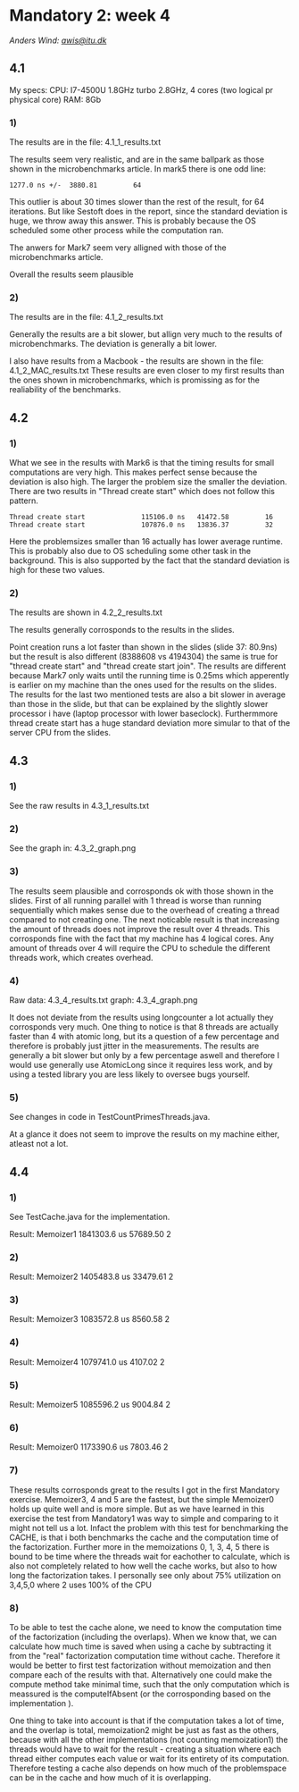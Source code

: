 # Mandatory 2: week 4
*Anders Wind: awis@itu.dk*


## 4.1
My specs:
CPU: I7-4500U 1.8GHz turbo 2.8GHz, 4 cores (two logical pr physical core)
RAM: 8Gb

### 1)
The results are in the file: 4.1_1_results.txt

The results seem very realistic, and are in the same ballpark as those shown in the microbenchmarks article.
In mark5 there is one odd line:

    1277.0 ns +/-  3880.81         64

This outlier is about 30 times slower than the rest of the result, for 64 iterations. But like Sestoft does in the report, since the standard deviation is huge, we throw away this answer. This is probably because the OS scheduled some other process while the computation ran.

The anwers for Mark7 seem very alligned with those of the microbenchmarks article.

Overall the results seem plausible

### 2)
The results are in the file: 4.1_2_results.txt

Generally the results are a bit slower, but allign very much to the results of microbenchmarks. The deviation is generally a bit lower.

I also have results from a Macbook - the results are shown in the file: 4.1_2_MAC_results.txt
These results are even closer to my first results than the ones shown in microbenchmarks, which is promissing as for the realiability of the benchmarks.


## 4.2

### 1)
What we see in the results with Mark6 is that the timing results for small computations are very high. This makes perfect sense because the deviation is also high. The larger the problem size the smaller the deviation.
There are two results in "Thread create start" which does not follow this pattern. 

    Thread create start              115106.0 ns   41472.58         16
    Thread create start              107876.0 ns   13836.37         32

Here the problemsizes smaller than 16 actually has lower average runtime. This is probably also due to OS scheduling some other task in the background. This is also supported by the fact that the standard deviation is high for these two values.

### 2)
The results are shown in 4.2_2_results.txt

The results generally corrosponds to the results in the slides.

Point creation runs a lot faster than shown in the slides (slide 37: 80.9ns) but the result is also different (8388608 vs 4194304) the same is true for "thread create start" and "thread create start join". The results are different because Mark7 only waits until the running time is 0.25ms which apperently is earlier on my machine than the ones used for the results on the slides. 
The results for the last two mentioned tests are also a bit slower in average than those in the slide, but that can be explained by the slightly slower processor i have (laptop processor with lower baseclock). Furthermmore thread create start has a huge standard deviation more simular to that of the server CPU from the slides. 

## 4.3

### 1)
See the raw results in 4.3_1_results.txt

### 2)
See the graph in: 4.3_2_graph.png

### 3)
The results seem plausible and corrosponds ok with those shown in the slides. First of all running parallel with 1 thread is worse than running sequentially which makes sense due to the overhead of creating a thread compared to not creating one.
The next noticable result is that increasing the amount of threads does not improve the result over 4 threads. This corrosponds fine with the fact that my machine has 4 logical cores. Any amount of threads over 4 will require the CPU to schedule the different threads work, which creates overhead.

### 4) 
Raw data: 4.3_4_results.txt
graph: 4.3_4_graph.png

It does not deviate from the results using longcounter a lot actually they corrosponds very much. One thing to notice is that 8 threads are actually faster than 4 with atomic long, but its a question of a few percentage and therefore is probably just jitter in the measurements. The results are generally a bit slower but only by a few percentage aswell and therefore I would use generally use AtomicLong since it requires less work, and by using a tested library you are less likely to oversee bugs yourself. 

### 5)
See changes in code in TestCountPrimesThreads.java.

At a glance it does not seem to improve the results on my machine either, atleast not a lot. 

## 4.4
### 1)
See TestCache.java for the implementation.

Result:
Memoizer1                       1841303.6 us   57689.50          2

### 2)
Result:
Memoizer2                       1405483.8 us   33479.61          2

### 3)
Result:
Memoizer3                       1083572.8 us    8560.58          2

### 4)
Result:
Memoizer4                       1079741.0 us    4107.02          2

### 5)
Result:
Memoizer5                       1085596.2 us    9004.84          2

### 6)
Result:
Memoizer0                       1173390.6 us    7803.46          2

### 7)
These results corrosponds great to the results I got in the first Mandatory exercise. Memoizer3, 4 and 5 are the fastest, but the simple Memoizer0 holds up quite well and is more simple. 
But as we have learned in this exercise the test from Mandatory1 was way to simple and comparing to it might not tell us a lot. Infact the problem with this test for benchmarking the CACHE, is that i both benchmarks the cache and the computation time of the factorization. Further more in the memoizations 0, 1, 3, 4, 5 there is bound to be time where the threads wait for eachother to calculate, which is also not completely related to how well the cache works, but also to how long the factorization takes. I personally see only about 75% utilization on 3,4,5,0 where 2 uses 100% of the CPU

### 8)
To be able to test the cache alone, we need to know the computation time of the factorization (including the overlaps). When we know that, we can calculate how much time is saved when using a cache by subtracting it from the "real" factorization computation time without cache. Therefore it would be better to first test factorization without memoization and then compare each of the results with that.
Alternatively one could make the compute method take minimal time, such that the only computation which is meassured is the computeIfAbsent (or the corrosponding based on the implementation ).

One thing to take into account is that if the computation takes a lot of time, and the overlap is total, memoization2 might be just as fast as the others, because with all the other implementations (not counting memoization1) the threads would have to wait for the result - creating a situation where each thread either computes each value or wait for its entirety of its computation. Therefore testing a cache also depends on how much of the problemspace can be in the cache and how much of it is overlapping.
